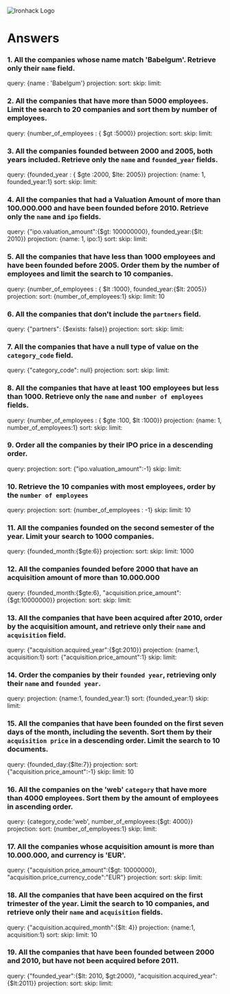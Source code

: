 ![Ironhack Logo](https://i.imgur.com/1QgrNNw.png)

# Answers

### 1. All the companies whose name match 'Babelgum'. Retrieve only their `name` field.

query: {name : 'Babelgum'}
projection: 
sort: 
skip: 
limit: 

### 2. All the companies that have more than 5000 employees. Limit the search to 20 companies and sort them by **number of employees**.

query: {number_of_employees : { $gt :5000}}
projection: 
sort: 
skip: 
limit: 

### 3. All the companies founded between 2000 and 2005, both years included. Retrieve only the `name` and `founded_year` fields.

query: {founded_year : { $gte :2000, $lte: 2005}}
projection: {name: 1,  founded_year:1}
sort: 
skip: 
limit: 

### 4. All the companies that had a Valuation Amount of more than 100.000.000 and have been founded before 2010. Retrieve only the `name` and `ipo` fields.

query: {"ipo.valuation_amount":{$gt: 100000000}, founded_year:{$lt: 2010}}
projection: {name: 1, ipo:1}
sort: 
skip: 
limit: 

### 5. All the companies that have less than 1000 employees and have been founded before 2005. Order them by the number of employees and limit the search to 10 companies.

query: {number_of_employees : { $lt :1000}, founded_year:{$lt: 2005}}
projection: 
sort: {number_of_employees:1}
skip: 
limit: 10

### 6. All the companies that don't include the `partners` field.

query: {"partners": {$exists: false}}
projection: 
sort: 
skip: 
limit: 

### 7. All the companies that have a null type of value on the `category_code` field.

query: {"category_code": null}
projection: 
sort: 
skip: 
limit: 

### 8. All the companies that have at least 100 employees but less than 1000. Retrieve only the `name` and `number of employees` fields.

query: {number_of_employees : { $gte :100, $lt :1000}}
projection: {name: 1, number_of_employees:1}
sort: 
skip: 
limit: 

### 9. Order all the companies by their IPO price in a descending order.

query: 
projection: 
sort: {"ipo.valuation_amount":-1}
skip: 
limit: 

### 10. Retrieve the 10 companies with most employees, order by the `number of employees`

query: 
projection: 
sort: {number_of_employees : -1}
skip: 
limit: 10

### 11. All the companies founded on the second semester of the year. Limit your search to 1000 companies.

query: {founded_month:{$gte:6}}
projection: 
sort: 
skip: 
limit: 1000

### 12. All the companies founded before 2000 that have an acquisition amount of more than 10.000.000

query: {founded_month:{$gte:6}, "acquisition.price_amount":{$gt:10000000}}
projection: 
sort: 
skip: 
limit: 

### 13. All the companies that have been acquired after 2010, order by the acquisition amount, and retrieve only their `name` and `acquisition` field.

query: {"acquisition.acquired_year":{$gt:2010}}
projection: {name:1, acquisition:1}
sort: {"acquisition.price_amount":1}
skip: 
limit: 

### 14. Order the companies by their `founded year`, retrieving only their `name` and `founded year`.

query: 
projection: {name:1, founded_year:1}
sort: {founded_year:1}
skip: 
limit: 

### 15. All the companies that have been founded on the first seven days of the month, including the seventh. Sort them by their `acquisition price` in a descending order. Limit the search to 10 documents.

query: {founded_day:{$lte:7}}
projection: 
sort: {"acquisition.price_amount":-1}
skip: 
limit: 10

### 16. All the companies on the 'web' `category` that have more than 4000 employees. Sort them by the amount of employees in ascending order.

query: {category_code:'web', number_of_employees:{$gt: 4000}}
projection: 
sort: {number_of_employees:1}
skip: 
limit: 

### 17. All the companies whose acquisition amount is more than 10.000.000, and currency is 'EUR'.

query: {"acquisition.price_amount":{$gt: 10000000}, "acquisition.price_currency_code":"EUR"}
projection: 
sort: 
skip: 
limit: 

### 18. All the companies that have been acquired on the first trimester of the year. Limit the search to 10 companies, and retrieve only their `name` and `acquisition` fields.

query: {"acquisition.acquired_month":{$lt: 4}}
projection: {name:1, acquisition:1}
sort: 
skip: 
limit: 10

### 19. All the companies that have been founded between 2000 and 2010, but have not been acquired before 2011.

query: {"founded_year":{$lt: 2010, $gt:2000}, "acquisition.acquired_year":{$lt:2011}}
projection: 
sort: 
skip: 
limit: 
